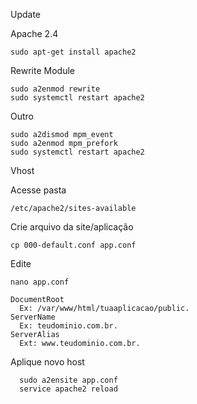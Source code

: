 Update

Apache 2.4

    sudo apt-get install apache2
    
Rewrite Module

    sudo a2enmod rewrite
    sudo systemctl restart apache2
    
Outro
    
    sudo a2dismod mpm_event
    sudo a2enmod mpm_prefork
    sudo systemctl restart apache2

Vhost
   
   Acesse pasta
    
    /etc/apache2/sites-available
     
   Crie arquivo da site/aplicação
   
    cp 000-default.conf app.conf
    
   Edite
   
    nano app.conf 
    
    DocumentRoot 
      Ex: /var/www/html/tuaaplicacao/public.
    ServerName 
      Ex: teudominio.com.br.
    ServerAlias 
      Ext: www.teudominio.com.br.
      
   Aplique novo host
   
      sudo a2ensite app.conf
      service apache2 reload
   
